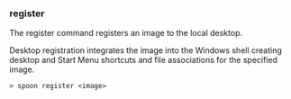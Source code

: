 ### register

The register command registers an image to the local desktop. 

Desktop registration integrates the image into the Windows shell creating desktop and Start Menu shortcuts and file associations for the specified image. 

```
> spoon register <image>
```